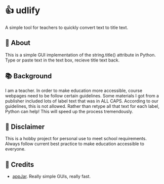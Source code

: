 # :thumbsup: udlify
A simple tool for teachers to quickly convert text to title text. 

## :speech_balloon: About
This is a simple GUI implementation of the string.title() attribute in Python. Type or paste text in the text box, recieve title text back. 

## :books: Background
I am a teacher. In order to make education more accessible, course webpages need to be follow certain guidelines. Some materials I got from a publisher included lots of label text that was in ALL CAPS. According to our guidelines, this is not allowed. Rather than retype all that text for each label, Python can help! This will speed up the process tremendously. 

## :eyes: Disclaimer
This is a hobby project for personal use to meet school requirements. Always follow current best practice to make education accessible to everyone.   

## :mega: Credits
- [appJar](https://appjar.info). Really simple GUIs, really fast. 


